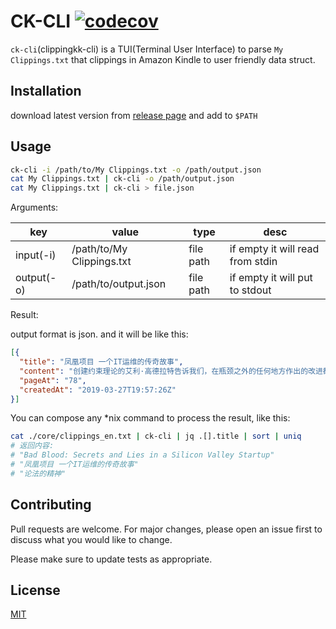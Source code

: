 # CK-CLI [![codecov](https://codecov.io/gh/clippingkk/cli/branch/master/graph/badge.svg?token=68N24T6T9P)](https://codecov.io/gh/clippingkk/cli)

`ck-cli`(clippingkk-cli) is a TUI(Terminal User Interface) to parse `My Clippings.txt` that clippings in Amazon Kindle to user friendly data struct.

## Installation

download latest version from [release page](https://github.com/clippingkk/cli/releases) and add to `$PATH`

## Usage

```bash
ck-cli -i /path/to/My Clippings.txt -o /path/output.json
cat My Clippings.txt | ck-cli -o /path/output.json
cat My Clippings.txt | ck-cli > file.json
```

Arguments:

|    key |   value |   type |   desc |
| ------ | ------- | ------ | ------ |
| input(-i) | /path/to/My Clippings.txt | file path | if empty it will read from stdin |
| output(-o) | /path/to/output.json | file path | if empty it will put to stdout |

Result:

output format is json. and it will be like this:

```json
[{
  "title": "凤凰项目 一个IT运维的传奇故事",
  "content": "创建约束理论的艾利·高德拉特告诉我们，在瓶颈之外的任何地方作出的改进都是假象。难以置信，但千真万确！在瓶颈之后作出任何改进都是徒劳的，因为只能干等着瓶颈把工作传送过来。而在瓶颈之前作出的任何改进则只会导致瓶颈处堆积更多的库存",
  "pageAt": "78",
  "createdAt": "2019-03-27T19:57:26Z"
}]
```

You can compose any *nix command to process the result, like this:

```bash
cat ./core/clippings_en.txt | ck-cli | jq .[].title | sort | uniq
# 返回内容:
# "Bad Blood: Secrets and Lies in a Silicon Valley Startup"
# "凤凰项目 一个IT运维的传奇故事"
# "论法的精神"
```

## Contributing

Pull requests are welcome. For major changes, please open an issue first to discuss what you would like to change.

Please make sure to update tests as appropriate.

## License
[MIT](https://choosealicense.com/licenses/mit/)